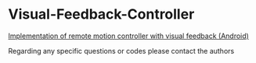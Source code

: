 # Visual-Feedback-Controller


[Implementation of remote motion controller with visual feedback (Android)](https://www.researchgate.net/profile/Priyanka_Kokil/publication/318515525_Implementation_of_Remote_Motion_Controller_with_Visual_Feedback/links/596eb04b0f7e9bd5f75f7298/Implementation-of-Remote-Motion-Controller-with-Visual-Feedback.pdf)

Regarding any specific questions or codes please contact the authors 
